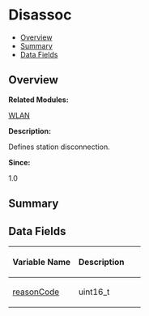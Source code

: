 # Disassoc<a name="EN-US_TOPIC_0000001055358104"></a>

-   [Overview](#section367771406165631)
-   [Summary](#section732229435165631)
-   [Data Fields](#pub-attribs)

## **Overview**<a name="section367771406165631"></a>

**Related Modules:**

[WLAN](wlan.md)

**Description:**

Defines station disconnection. 

**Since:**

1.0

## **Summary**<a name="section732229435165631"></a>

## Data Fields<a name="pub-attribs"></a>

<a name="table1347190125165631"></a>
<table><thead align="left"><tr id="row1329666001165631"><th class="cellrowborder" valign="top" width="50%" id="mcps1.1.3.1.1"><p id="p436475866165631"><a name="p436475866165631"></a><a name="p436475866165631"></a>Variable Name</p>
</th>
<th class="cellrowborder" valign="top" width="50%" id="mcps1.1.3.1.2"><p id="p1647410027165631"><a name="p1647410027165631"></a><a name="p1647410027165631"></a>Description</p>
</th>
</tr>
</thead>
<tbody><tr id="row1547248418165631"><td class="cellrowborder" valign="top" width="50%" headers="mcps1.1.3.1.1 "><p id="p1703550448165631"><a name="p1703550448165631"></a><a name="p1703550448165631"></a><a href="wlan.md#gabbe22887613c2c96802b092f23898553">reasonCode</a></p>
</td>
<td class="cellrowborder" valign="top" width="50%" headers="mcps1.1.3.1.2 "><p id="p1178256787165631"><a name="p1178256787165631"></a><a name="p1178256787165631"></a>uint16_t </p>
</td>
</tr>
</tbody>
</table>


